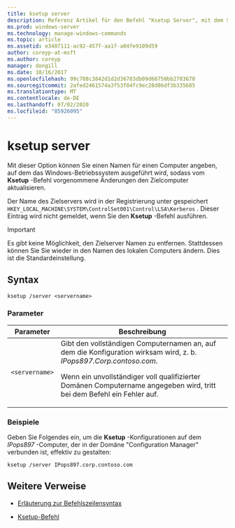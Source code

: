 ```yaml
---
title: ksetup server
description: Referenz Artikel für den Befehl "Ksetup Server", mit dem Sie einen Namen für einen Computer angeben können, auf dem das Windows-Betriebssystem ausgeführt wird, sodass die vom Ksetup-Befehl vorgenommenen Änderungen den Zielcomputer aktualisieren.
ms.prod: windows-server
ms.technology: manage-windows-commands
ms.topic: article
ms.assetid: e3407111-ac92-457f-aa1f-a04fe9109d59
author: coreyp-at-msft
ms.author: coreyp
manager: dongill
ms.date: 10/16/2017
ms.openlocfilehash: 99c708c3842d1d2d36783db09d60750bb2703670
ms.sourcegitcommit: 2afed2461574a3f53f84fc9ec28d86df3b335685
ms.translationtype: MT
ms.contentlocale: de-DE
ms.lasthandoff: 07/02/2020
ms.locfileid: "85926095"
---
```

# <a name="ksetup-server"></a>ksetup server

Mit dieser Option können Sie einen Namen für einen Computer angeben, auf dem das Windows-Betriebssystem ausgeführt wird, sodass vom **Ksetup** -Befehl vorgenommene Änderungen den Zielcomputer aktualisieren.

Der Name des Zielservers wird in der Registrierung unter gespeichert `HKEY_LOCAL_MACHINE\SYSTEM\ControlSet001\Control\LSA\Kerberos` . Dieser Eintrag wird nicht gemeldet, wenn Sie den **Ksetup** -Befehl ausführen.

> [!IMPORTANT]
> Es gibt keine Möglichkeit, den Zielserver Namen zu entfernen. Stattdessen können Sie Sie wieder in den Namen des lokalen Computers ändern. Dies ist die Standardeinstellung.

## <a name="syntax"></a>Syntax

```
ksetup /server <servername>
```

### <a name="parameters"></a>Parameter

| Parameter | Beschreibung |
| --------- | ----------- |
| `<servername>` | Gibt den vollständigen Computernamen an, auf dem die Konfiguration wirksam wird, z. b. *IPops897.Corp.contoso.com*.<p>Wenn ein unvollständiger voll qualifizierter Domänen Computername angegeben wird, tritt bei dem Befehl ein Fehler auf. |

### <a name="examples"></a>Beispiele

Geben Sie Folgendes ein, um die **Ksetup** -Konfigurationen auf dem *IPops897* -Computer, der in der Domäne "Configuration Manager" verbunden ist, effektiv zu gestalten:

```
ksetup /server IPops897.corp.contoso.com
```

## <a name="additional-references"></a>Weitere Verweise

- [Erläuterung zur Befehlszeilensyntax](command-line-syntax-key.md)

- [Ksetup-Befehl](ksetup.md)
